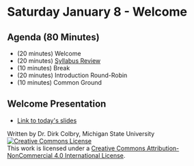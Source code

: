 # Saturday January 8 - Welcome


## Agenda (80 Minutes)

- (20 minutes) Welcome
- (20 minutes) [Syllabus Review](Syllabus)
- (10 minutes) Break 
- (20 minutes) Introduction Round-Robin
- (10 minutes) Common Ground 


## Welcome Presentation

- [Link to today's slides](https://docs.google.com/presentation/d/1s88MmisRqX-XzNM5wEqwbxsfdmKPQ-Ecv7d1qlKoKkI/)


Written by Dr. Dirk Colbry, Michigan State University
<a rel="license" href="http://creativecommons.org/licenses/by-nc/4.0/"><img alt="Creative Commons License" style="border-width:0" src="https://i.creativecommons.org/l/by-nc/4.0/88x31.png" /></a><br />This work is licensed under a <a rel="license" href="http://creativecommons.org/licenses/by-nc/4.0/">Creative Commons Attribution-NonCommercial 4.0 International License</a>.
